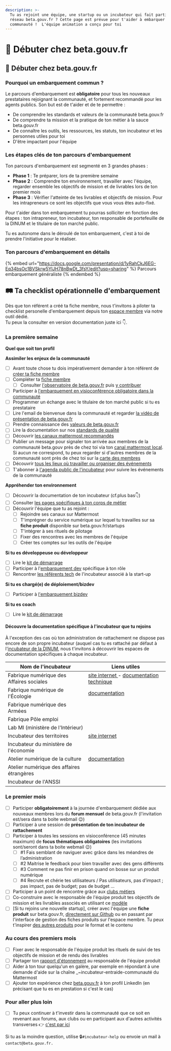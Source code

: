 ```yaml
---
description: >-
  Tu as rejoint une équipe, une startup ou un incubateur qui fait partie du
  réseau beta.gouv.fr ? Cette page est prévue pour t'aider à embarquer dans la
  communauté !  L'équipe animation a conçu pour toi
---
```


# 🐥 Débuter chez beta.gouv.fr

## 🐥 Débuter chez beta.gouv.fr

### Pourquoi un embarquement commun ?

Le parcours d'embarquement est **obligatoire** pour tous les nouveaux prestataires rejoignant la communauté, et fortement recommandé pour les agents publics. Son but est de t'aider et de te permettre :

* De comprendre les standards et valeurs de la communauté beta.gouv.fr
* De comprendre ta mission et la pratique de ton métier à la sauce beta.gouv.fr
* De connaître les outils, les ressources, les statuts, ton incubateur et les personnes utiles pour toi
* D'être impactant pour l'équipe

### Les étapes clés de ton parcours d'embarquement

Ton parcours d'embarquement est segmenté en 3 grandes phases :

* **Phase 1** : Te préparer, lors de ta première semaine
* **Phase 2** : Comprendre ton environnement, travailler avec l'équipe, regarder ensemble les objectifs de mission et de livrables lors de ton premier mois
* **Phase 3** : Vérifier l'atteinte de tes livrables et objectifs de mission. Pour les intrapreneurs ce sont les objectifs que vous vous êtes auto-fixé.

Pour t'aider dans ton embarquement tu pourras solliciter en fonction des étapes : ton intrapreneur, ton incubateur, ton responsable de portefeuille de la DINUM et le titulaire de ton marché public.

Tu es autonome dans le déroulé de ton embarquement, c'est à toi de prendre l'initiative pour le réaliser.

### Ton parcours d'embarquement en détails

{% embed url="https://docs.google.com/presentation/d/1yRahCkJ6EG-Eq34bsOc1BVSkrw5YlJH78nBwDt_3fsY/edit?usp=sharing" %}
Parcours embarquement généraliste
{% endembed %}

## 🛤️ Ta checklist opérationnelle d'embarquement

Dès que ton référent a créé ta fiche membre, nous t'invitons à piloter ta checklist personelle d'embarquement depuis ton [espace membre](https://espace-membre.incubateur.net/dashboard) via notre outil dédié.\
Tu peux la consulter en version documentation juste ici 👇.

### La première semaine

**Quel que soit ton profil**

**Assimiler les enjeux de la communauté**

* [ ] Avant toute chose tu dois impérativement demander à ton référent de [créer ta fiche membre](../../les-outils-de-la-communaute/espace-membre/premier-pas-indispensable-creer-ta-fiche-membre.md)
* [ ] Compléter ta [fiche membre](https://espace-membre.incubateur.net/)
  * [ ] Consulter [l'observatoire de beta.gouv.fr](https://espace-membre.incubateur.net/metabase) puis [y contribuer](https://espace-membre.incubateur.net/)
* [ ] Participer à [l'embarquement en visioconférence obligatoire dans la communauté](https://airtable.com/appebTa6XsY6fDixm/shr7l159rsB5KpJcO?prefill_Formation=recA5QKXcYrIcCRQj)
* [ ] Programmer un échange avec le titulaire de ton marché public si tu es prestataire
* [ ] Lire l'email de bienvenue dans la communauté et regarder [la vidéo de présentation de beta.gouv.fr](https://www.youtube.com/watch?v=bqq5LevJESs)
* [ ] Prendre connaissance des [valeurs de beta.gouv.fr](../../decouvrir-beta.gouv.fr/valeurs.md)
* [ ] Lire la documentation sur nos [standards de qualité](../../gerer-son-produit/les-standards/)
* [ ] Découvrir [les canaux mattermost recommandés](../../les-outils-de-la-communaute/mattermost/canaux-recommandes.md)
* [ ] Publier un message pour signaler ton arrivée aux membres de la communauté beta.gouv près de chez toi via ton [canal mattermost local](https://doc.incubateur.net/communaute/les-outils-de-la-communaute/mattermost/canaux-recommandes). Si aucun ne correspond, tu peux regarder si d'autres membres de la communauté sont près de chez toi sur la [carte des membres](https://espace-membre.incubateur.net/community)
* [ ] Découvrir [tous les lieux où travailler ou organiser des événements](../vie-quotidienne-et-bien-etre/travailler-dans-les-lieux-partages/)
* [ ] T'abonner à [l'agenda public de l'incubateur](https://calendar.google.com/calendar/u/0/r?cid=MGllb25xYXAxcjVqZWFsNXVnZXVob292bGdAZ3JvdXAuY2FsZW5kYXIuZ29vZ2xlLmNvbQ) pour suivre les événements de la communauté

**Appréhender ton environnement**

* [ ] Découvrir la documentation de ton incubateur (cf.plus bas👇)
* [ ] Consulter [les pages spécifiques à ton corps de métier](../les-differents-metiers/)
* [ ] Découvrir l'équipe que tu as rejoint :
  * [ ] Rejoindre ses canaux sur Mattermost
  * [ ] T'imprégner du service numérique sur lequel tu travailles sur sa **fiche produit** disponible sur beta.gouv.fr/startups
  * [ ] T'intégrer à ses rituels de pilotage
  * [ ] Fixer des rencontres avec les membres de l'équipe
  * [ ] Créer tes comptes sur les outils de l'équipe

**Si tu es développeuse ou développeur**

* [ ] Lire le [kit de démarrage](../les-differents-metiers/developpeur.se/kit-de-demarrage.md)
* [ ] Participer à l'[embarquement dev](https://airtable.com/shrUCbUT72KtKefsu) spécifique à ton rôle
* [ ] Rencontrer [les référents tech](../../gerer-son-produit/gestion-au-quotidien/tech/to-do-liens-avec-les-referents-techs.md) de l'incubateur associé à la start-up

**Si tu es chargé(e) de déploiement/bizdev**

* [ ] Participer à [l'embarquement bizdev](https://airtable.com/appebTa6XsY6fDixm/shr5Uaqje8eV9BabU)

**Si tu es coach**

* [ ] Lire le [kit de démarrage](https://doc.incubateur.net/communaute/gerer-son-produit/la-vie-du-produit/construction/3-retours-dexperience-de-coachs)

#### Découvre la documentation spécifique à l'incubateur que tu rejoins

À l'exception des cas où ton administration de rattachement ne dispose pas encore de son propre incubateur (auquel cas tu es rattaché par défaut à l'[incubateur de la DINUM](https://doc.incubateur.net/communaute/decouvrir-beta.gouv.fr/les-incubateurs-du-reseau-beta.gouv.fr), nous t'invitons à découvrir les espaces de documentation spécifiques à chaque incubateur.

| Nom de l'incubateur                       | Liens utiles                                                                                                                                                        |
| ----------------------------------------- | ------------------------------------------------------------------------------------------------------------------------------------------------------------------- |
| Fabrique numérique des Affaires sociales  | [site internet ](https://www.fabrique.social.gouv.fr)- [documentation technique](https://github.com/SocialGouv/www/wiki/Social-Gouv-Tech-Welcome-Pack-%F0%9F%96%96) |
| Fabrique numérique de l'Écologie          | [documentation](https://fabrique-numerique.gitbook.io/guide/)                                                                                                       |
| Fabrique numérique des Armées             |                                                                                                                                                                     |
| Fabrique Pôle emploi                      |                                                                                                                                                                     |
| Lab MI (ministère de l'Intérieur)         |                                                                                                                                                                     |
| Incubateur des territoires                | [site internet](https://incubateur.anct.gouv.fr)                                                                                                                    |
| Incubateur du ministère de l'économie     |                                                                                                                                                                     |
| Atelier numérique de la culture           | [documentation](https://atelier-numerique.gitbook.io/atelier-numerique-le-guide/)                                                                                   |
| Atelier numérique des affaires étrangères |                                                                                                                                                                     |
| Incubateur de l'ANSSI                     |                                                                                                                                                                     |

### Le premier mois

* [ ] Participer **obligatoirement** à la journée d'embarquement dédiée aux nouveaux membres lors du **forum mensuel** de beta.gouv.fr (l'invitation est/sera dans ta boite webmail 😉)
* [ ] Participer à une session de **présentation de ton incubateur de rattachement**
* [ ] Participer à toutes les sessions en visioconférence (45 minutes maximum) de **focus thématiques obligatoires** (les invitations sont/seront dans ta boite webmail 😉)
  * [ ] \#1 Fais semblant de naviguer avec grâce dans les méandres de l’administration
  * [ ] \#2 Maitrise le feedback pour bien travailler avec des gens différents
  * [ ] \#3 Comment ne pas finir en prison quand on bosse sur un produit numérique
  * [ ] \#4 Recrute et chérie tes utilisateurs / Pas utilisateurs, pas d’impact ; pas impact, pas de budget; pas de budget …
* [ ] Participer à un point de rencontre grâce aux [clubs métiers](https://doc.incubateur.net/communaute/decouvrir-beta.gouv.fr/la-communaute/les-rituels/clubs-de-partage-dexperience)
* [ ] Co-construire avec le responsable de l'équipe produit tes objectifs de mission et les livrables associés en utilisant ce [modèle](https://docs.numerique.gouv.fr/docs/be5ddf8c-83bf-42b9-96f5-8d5aed18dd98/)
* [ ] \[Si tu rejoins une nouvelle startup], créer avec l'équipe une **fiche produit** sur beta.gouv.fr, [directement sur Github](https://github.com/betagouv/beta.gouv.fr/tree/master/content/_startups) ou en passant par l'interface de gestion des fiches produits sur l'espace membre. Tu peux t'inspirer [des autres produits](https://beta.gouv.fr/startups/) pour le format et le contenu

### Au cours des premiers mois

* [ ] Fixer avec le responsable de l'équipe produit les rituels de suivi de tes objectifs de mission et de rendu des livrables
* [ ] Partager ton [rapport d'étonnement](https://docs.numerique.gouv.fr/docs/5bf47fbb-7620-4b01-a61e-035104fee33f/) au responsable de l'équipe produit
* [ ] Aider à ton tour quelqu'un en galère, par exemple en répondant à une demande d'aide sur la chaîne \_\~incubateur-entraide-communauté du Mattermost
* [ ] Ajouter ton expérience chez [beta.gouv.fr](https://www.linkedin.com/company/betagouv/?originalSubdomain=fr) à ton profil LinkedIn (en précisant que tu es en prestation si c'est le cas)

### Pour aller plus loin

* [ ] Tu peux continuer à t'investir dans la communauté que ce soit en revenant aux forums, aux clubs ou en participant aux d'autres activités transverses 👉 [c'est par ici](../../solliciter-et-contribuer-a-la-communaute/je-contribue-a-la-communaute-to-do/)

Si tu as la moindre question, utilise 🔒`#incubateur-help` ou envoie un mail à `contact@beta.gouv.fr.`
